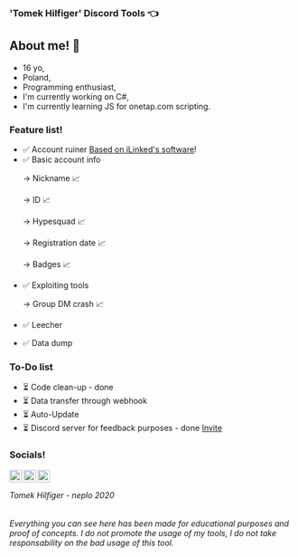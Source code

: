 ### 'Tomek Hilfiger' Discord Tools 👈

## About me! 👋
- 16 yo,
- Poland,
- Programming enthusiast,
- I'm currently working on C#,
- I'm currently learning JS for onetap.com scripting.

### Feature list!
- ✅ Account ruiner [Based on iLinked's software](https://github.com/not-ilinked/)!
- ✅ Basic account info <p>
    </p>  -> Nickname 📈 <p>
    </p>   -> ID 📈 <p>
    </p>   -> Hypesquad 📈 <p>
    </p>   -> Registration date 📈 <p>
    </p>   -> Badges 📈 <p>
- ✅ Exploiting tools <p>
     </p>  -> Group DM crash 📈 <p>
- ✅ Leecher <p>
- ✅ Data dump <p>
    
### To-Do list
- ⏳ Code clean-up - done
- ⏳ Data transfer through webhook
- ⏳ Auto-Update
- ⏳ Discord server for feedback purposes - done [Invite](https://discord.gg/pkYrATc)

### Socials!
[<img align="left" width="22px" src="https://cdn.jsdelivr.net/npm/simple-icons@v3/icons/youtube.svg" />](https://www.youtube.com/channel/UCdfBFiwrZLM0QZE8jM73EMA?view_as=subscriber)
[<img align="left" width="22px" src="https://cdn.icon-icons.com/icons2/2248/PNG/512/steam_icon_135152.png" />](https://steamcommunity.com/id/spookedonion/)
[<img align="left" width="22px" src="https://cdn4.iconfinder.com/data/icons/logos-brands-5/24/discord-512.png" />](https://discord.gg/pkYrATc)
<br />

<h6 text-align="center">Tomek Hilfiger - neplo 2020</h6>
<h6 text-align="center">Everything you can see here has been made for educational purposes and proof of concepts. I do not promote the usage of my tools, I do not take responsability on the bad usage of this tool.</h6>
